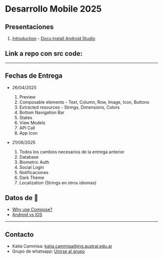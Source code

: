 # Desarrollo Mobile 2025

## Presentaciones
1. [Introduction](introduction) - [Docu Install Android Studio](https://developer.android.com/codelabs/basic-android-kotlin-compose-install-android-studio?hl=es-419#0)
   
<!---
2. [Docu Resources](https://developer.android.com/guide/topics/resources/providing-resources?hl=es-419)
3. [Docu Animations](https://developer.android.com/develop/ui/compose/animation/introduction?hl=es-419)
4. [Navigation](navigation) - [Docu Bottom Nav Bar](https://developer.android.com/develop/ui/compose/navigation?hl=es-419#bottom-nav) - [Docu Navigation](https://developer.android.com/develop/ui/compose/navigation?hl=es-419h)
5. [States](states) - [Docu States](https://developer.android.com/develop/ui/compose/state?hl=es-419)
6. [Docu API Retreival](https://www.geeksforgeeks.org/how-to-get-data-from-api-using-retrofit-library-in-android/) - [Link para crear una API](https://retool.com/api-generator)
7. [Docu primitive data storage](https://medium.com/@mundodigital.pro/implementando-datastore-preferences-en-android-con-kotlin-f1cbb28974af) - [Docu Room local database](https://medium.com/@harimoradiya123/getting-started-with-room-database-in-android-using-kotlin-92f84b6a5e6c)
8. [Link create App Icon](https://icon.kitchen/)
9. [Docu Dismissible Card](https://www.geeksforgeeks.org/android-jetpack-compose-swipe-to-dismiss-with-material-3/)
10. [Docu Tabs](https://www.freecodecamp.org/news/tabs-in-jetpack-compose/)
11. [Docu FABs](https://developer.android.com/quick-guides/content/create-floating-action-button)
12. [Docu Switch](https://developer.android.com/develop/ui/compose/components/switch)
13. [Docu Chip](https://developer.android.com/develop/ui/compose/components/chip)
14. [Docu Checkbox](https://developer.android.com/develop/ui/compose/components/checkbox)
15. [Docu Navigation Drawer (side modal)](https://developer.android.com/develop/ui/compose/components/drawer)
16. [Docu Biometric Auth](https://medium.com/@muaz.kadan/biometric-authentication-in-jetpack-compose-5e4d7e35d1e7)
-->

## Link a repo con src code: 
**************************************************

## Fechas de Entrega
* 26/04/2025
  1. Preview
  2. Composable elements - Text, Column, Row, Image, Icon, Buttons
  3. Extracted resources - Strings, Dimensions, Colors
  4. Bottom Navigation Bar
  6. States
  8. View Models
  9. API Call
  10. App Icon
  
* 21/06/2025
  1. Todos los cambios necesarios de la entrega anterior
  2. Database
  3. Biometric Auth
  4. Social Login
  5. Notificaciones
  6. Dark Theme
  7. Localization (Strings en otros idiomas)

## Datos de 🌈

* [Why use Compose?](https://developer.android.com/develop/ui/compose/why-adopt)
* [Android vs IOS](https://backlinko.com/iphone-vs-android-statistics)

**************************************************

## Contacto
* Katia Cammisa: [katia.cammisa@ing.austral.edu.ar](katia.cammisa@ing.austral.edu.ar)
* Grupo de whatsapp: [Unirse al grupo](https://chat.whatsapp.com/LRkpYekV5SD28p5fpQDupU)

